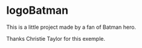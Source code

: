 # logoBatman

This is a little project made by a fan of Batman hero.

Thanks Christie Taylor for this exemple.

